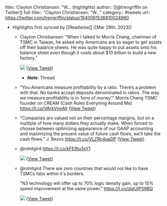 title:: Clayton Christiansen: "W... (highlights)
author:: [[@trengriffin on Twitter]]
full-title:: "Clayton Christiansen: "W..."
category:: #tweets
url:: https://twitter.com/trengriffin/status/1640061536810024960

- Highlights first synced by [[Readwise]] [[Mar 28th, 2023]]
	- Clayton Christiansen: "When I talked to Morris Chang, chairman of TSMC in Taiwan, he asked why Americans are so eager to get assets off their balance sheets. He was quite happy to put assets onto his balance sheet even though it costs about $10 billion to build a new factory." 
	  
	  ![](https://pbs.twimg.com/media/FsKrRmTWAAA6C4S.jpg) ([View Tweet](https://twitter.com/trengriffin/status/1640061536810024960))
		- **Note**: Thread
	- "You Americans measure profitability by a ratio. There’s a problem with that. No banks accept deposits denominated in ratios. The way we measure profitability is in ‘tons of money’."  Morris Chang TSMC founder on CREAM (Cash Rules Everyning Around Me) https://t.co/VArkVnnAlt ([View Tweet](https://twitter.com/trengriffin/status/1640061900841951232))
	- "Companies are valued not on their percentage margins, but on a multiple of how many dollars they actually make. When forced to choose between optimizing appearance of our GAAP accounting and maximizing the present value of future cash flows, we’ll take the cash flows.” J. Bezos https://t.co/VLZRc4qaDP ([View Tweet](https://twitter.com/trengriffin/status/1640063198043729921))
	- @rohitgird https://t.co/kFE9tu3sY1 
	  
	  ![](https://pbs.twimg.com/media/FsLmuwLWcAASzy3.jpg) ([View Tweet](https://twitter.com/trengriffin/status/1640126908321939456))
	- @rohitgird There are zero countries that would not like to have TSMCs fabs within it's borders. 
	  
	  "N3 technology will offer up to 70% logic density gain, up to 15% speed improvement at the same power." https://t.co/daIUlPS9BQ 
	  
	  ![](https://pbs.twimg.com/media/FsNbJX-WYAEOgrm.jpg) ([View Tweet](https://twitter.com/trengriffin/status/1640254908405362688))